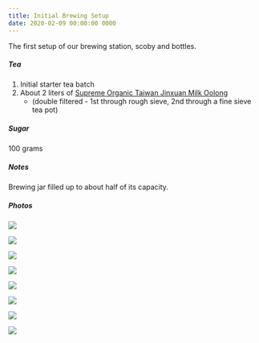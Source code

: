 ```yaml
---
title: Initial Brewing Setup
date: 2020-02-09 00:00:00 0000
---
```


The first setup of our brewing station, scoby and bottles.

##### Tea

1. Initial starter tea batch
2. About 2 liters of [Supreme Organic Taiwan Jinxuan Milk Oolong](https://dragonteahouse.biz/supreme-organic-taiwan-jinxuan-milk-oolong-strong-milky-silk-oolong-tea-250g-8-8-oz/)
    * (double filtered - 1st through rough sieve, 2nd through a fine sieve tea pot)

##### Sugar

100 grams

##### Notes

Brewing jar filled up to about half of its capacity.

##### Photos 

![](https://github.com/JakubStas/coldone.github.io/raw/master/assets/images/2020-02-09/01.jpeg)

![](https://github.com/JakubStas/coldone.github.io/raw/master/assets/images/2020-02-09/02.jpeg)

![](https://github.com/JakubStas/coldone.github.io/raw/master/assets/images/2020-02-09/03.jpeg)

![](https://github.com/JakubStas/coldone.github.io/raw/master/assets/images/2020-02-09/04.jpeg)

![](https://github.com/JakubStas/coldone.github.io/raw/master/assets/images/2020-02-09/05.jpeg)

![](https://github.com/JakubStas/coldone.github.io/raw/master/assets/images/2020-02-09/06.jpeg)

![](https://github.com/JakubStas/coldone.github.io/raw/master/assets/images/2020-02-09/07.jpeg)

![](https://github.com/JakubStas/coldone.github.io/raw/master/assets/images/2020-02-09/08.jpeg)